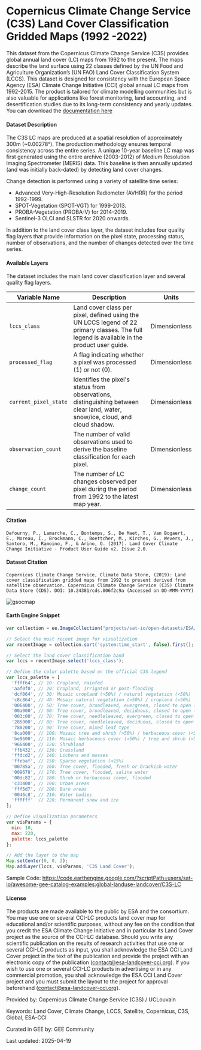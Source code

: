 # Copernicus Climate Change Service (C3S) Land Cover Classification Gridded Maps (1992 -2022)

This dataset from the Copernicus Climate Change Service (C3S) provides global annual land cover (LC) maps from 1992 to the present. The maps describe the land surface using 22 classes defined by the UN Food and Agriculture Organization’s (UN FAO) Land Cover Classification System (LCCS). This dataset is designed for consistency with the European Space Agency (ESA) Climate Change Initiative (CCI) global annual LC maps from 1992-2015. The product is tailored for climate modelling communities but is also valuable for applications like forest monitoring, land accounting, and desertification studies due to its long-term consistency and yearly updates. You can download the [documentation here](https://dast.copernicus-climate.eu/documents/satellite-land-cover/WP2-FDDP-LC-2021-2022-SENTINEL3-300m-v2.1.1_PUGS_v1.1_final.pdf)

#### Dataset Description

The C3S LC maps are produced at a spatial resolution of approximately 300m (~0.00278°). The production methodology ensures temporal consistency across the entire series. A unique 10-year baseline LC map was first generated using the entire archive (2003-2012) of Medium Resolution Imaging Spectrometer (MERIS) data. This baseline is then annually updated (and was initially back-dated) by detecting land cover changes.

Change detection is performed using a variety of satellite time series:
* Advanced Very-High-Resolution Radiometer (AVHRR) for the period 1992-1999.
* SPOT-Vegetation (SPOT-VGT) for 1999-2013.
* PROBA-Vegetation (PROBA-V) for 2014-2019.
* Sentinel-3 OLCI and SLSTR for 2020 onwards.

In addition to the land cover class layer, the dataset includes four quality flag layers that provide information on the pixel state, processing status, number of observations, and the number of changes detected over the time series.

#### Available Layers

The dataset includes the main land cover classification layer and several quality flag layers.

| Variable Name | Description | Units |
|---------------|-------------|-------|
| `lccs_class` | Land cover class per pixel, defined using the UN LCCS legend of 22 primary classes. The full legend is available in the product user guide.| Dimensionless |
| `processed_flag` | A flag indicating whether a pixel was processed (1) or not (0). | Dimensionless |
| `current_pixel_state` | Identifies the pixel's status from observations, distinguishing between clear land, water, snow/ice, cloud, and cloud shadow. | Dimensionless |
| `observation_count` | The number of valid observations used to derive the baseline classification for each pixel. | Dimensionless |
| `change_count` | The number of LC changes observed per pixel during the period from 1992 to the latest map year. | Dimensionless |

#### Citation

```
Defourny, P., Lamarche, C., Bontemps, S., De Maet, T., Van Bogaert, E., Moreau, I., Brockmann, C., Boettcher, M., Kirches, G., Wevers, J., Santoro, M., Ramoino, F., & Arino, O. (2017). Land Cover Climate Change Initiative - Product User Guide v2. Issue 2.0.
```

#### Dataset Citation

```
Copernicus Climate Change Service, Climate Data Store, (2019): Land cover classification gridded maps from 1992 to present derived from satellite observation. Copernicus Climate Change Service (C3S) Climate Data Store (CDS). DOI: 10.24381/cds.006f2c9a (Accessed on DD-MMM-YYYY)
```

![gsocmap](../images/c3slc.gif)

#### Earth Engine Snippet

```javascript
var collection = ee.ImageCollection("projects/sat-io/open-datasets/ESA/C3S-LC-L4-LCCS");

// Select the most recent image for visualization
var recentImage = collection.sort('system:time_start', false).first();

// Select the land cover classification band
var lccs = recentImage.select('lccs_class');

// Define the color palette based on the official C3S legend
var lccs_palette = [
  'ffff64', // 10: Cropland, rainfed
  'aaf0f0', // 20: Cropland, irrigated or post-flooding
  'dcf064', // 30: Mosaic cropland (>50%) / natural vegetation (<50%)
  'c8c864', // 40: Mosaic natural vegetation (>50%) / cropland (<50%)
  '006400', // 50: Tree cover, broadleaved, evergreen, closed to open (>15%)
  '00a000', // 60: Tree cover, broadleaved, deciduous, closed to open (>15%)
  '003c00', // 70: Tree cover, needleleaved, evergreen, closed to open (>15%)
  '285000', // 80: Tree cover, needleleaved, deciduous, closed to open (>15%)
  '788200', // 90: Tree cover, mixed leaf type
  '8ca000', // 100: Mosaic tree and shrub (>50%) / herbaceous cover (<50%)
  'be9600', // 110: Mosaic herbaceous cover (>50%) / tree and shrub (<50%)
  '966400', // 120: Shrubland
  'ffb432', // 130: Grassland
  'ffdcd2', // 140: Lichens and mosses
  'ffebaf', // 150: Sparse vegetation (<15%)
  '00785a', // 160: Tree cover, flooded, fresh or brackish water
  '009678', // 170: Tree cover, flooded, saline water
  '00dc82', // 180: Shrub or herbaceous cover, flooded
  'c31400', // 190: Urban areas
  'fff5d7', // 200: Bare areas
  '0046c8', // 210: Water bodies
  'ffffff'  // 220: Permanent snow and ice
];

// Define visualization parameters
var visParams = {
  min: 10,
  max: 220,
  palette: lccs_palette
};

// Add the layer to the map
Map.setCenter(0, 0, 2);
Map.addLayer(lccs, visParams, 'C3S Land Cover');
```

Sample Code: https://code.earthengine.google.com/?scriptPath=users/sat-io/awesome-gee-catalog-examples:global-landuse-landcover/C3S-LC

#### License

The products are made available to the public by ESA and the consortium. You may use one or several CCI-LC products land cover map for educational and/or scientific purposes, without any fee on the condition that you credit the ESA Climate Change Initiative and in particular its Land Cover project as the source of the CCI-LC database. Should you write any scientific publication on the results of research activities that use one or several CCI-LC products as input, you shall acknowledge the ESA CCI Land Cover project in the text of the publication and provide the project with an electronic copy of the publication (contact@esa-landcover-cci.org). If you wish to use one or several CCI-LC products in advertising or in any commercial promotion, you shall acknowledge the ESA CCI Land Cover project and you must submit the layout to the project for approval beforehand (contact@esa-landcover-cci.org).

Provided by: Copernicus Climate Change Service (C3S) / UCLouvain

Keywords: Land Cover, Climate Change, LCCS, Satellite, Copernicus, C3S, Global, ESA-CCI

Curated in GEE by: GEE Community

Last updated: 2025-04-19
